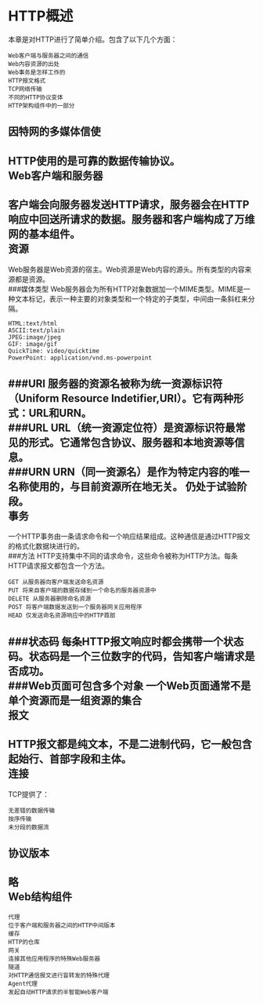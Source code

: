 HTTP概述
====
本章是对HTTP进行了简单介绍。包含了以下几个方面：<br>
```
Web客户端与服务器之间的通信
Web内容资源的出处
Web事务是怎样工作的
HTTP报文格式
TCP网络传输
不同的HTTP协议变体
HTTP架构组件中的一部分
```
因特网的多媒体信使
----
HTTP使用的是可靠的数据传输协议。<br>
Web客户端和服务器
----
客户端会向服务器发送HTTP请求，服务器会在HTTP响应中回送所请求的数据。服务器和客户端构成了万维网的基本组件。<br>
资源
----
Web服务器是Web资源的宿主。Web资源是Web内容的源头。所有类型的内容来源都是资源。<br>
###媒体类型
Web服务器会为所有HTTP对象数据加一个MIME类型。MIME是一种文本标记，表示一种主要的对象类型和一个特定的子类型，中间由一条斜杠来分隔。<br>
```
HTML:text/html
ASCII:text/plain
JPEG:image/jpeg
GIF: image/gif
QuickTime: video/quicktime
PowerPoint: application/vnd.ms-powerpoint
```
###URI
服务器的资源名被称为统一资源标识符（Uniform Resource Indetifier,URI）。它有两种形式：URL和URN。<br>
###URL
URL（统一资源定位符）是资源标识符最常见的形式。它通常包含协议、服务器和本地资源等信息。<br>
###URN
URN（同一资源名）是作为特定内容的唯一名称使用的，与目前资源所在地无关。 仍处于试验阶段。<br>
事务
----
一个HTTP事务由一条请求命令和一个响应结果组成。这种通信是通过HTTP报文的格式化数据块进行的。<br>
###方法
HTTP支持集中不同的请求命令，这些命令被称为HTTP方法。每条HTTP请求报文都包含一个方法。<br>
```
GET 从服务器向客户端发送命名资源
PUT 将来自客户端的数据存储到一个命名的服务器资源中
DELETE 从服务器删除命名资源
POST 将客户端数据发送到一个服务器网关应用程序
HEAD 仅发送命名资源响应中的HTTP首部
```
###状态码
每条HTTP报文响应时都会携带一个状态码。状态码是一个三位数字的代码，告知客户端请求是否成功。<br>
###Web页面可包含多个对象
一个Web页面通常不是单个资源而是一组资源的集合<br>
报文
----
HTTP报文都是纯文本，不是二进制代码，它一般包含起始行、首部字段和主体。<br>
连接
----
TCP提供了：
```
无差错的数据传输
按序传输
未分段的数据流
```
协议版本
----
略<br>
Web结构组件
----
```
代理
位于客户端和服务器之间的HTTP中间版本
缓存
HTTP的仓库
网关
连接其他应用程序的特殊Web服务器
隧道
对HTTP通信报文进行盲转发的特殊代理
Agent代理
发起自动HTTP请求的半智能Web客户端
```


